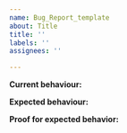 ```yaml
---
name: Bug_Report_template
about: Title
title: ''
labels: ''
assignees: ''

---
```


**Current behaviour:**


**Expected behaviour:**


**Proof for expected behavior:**
